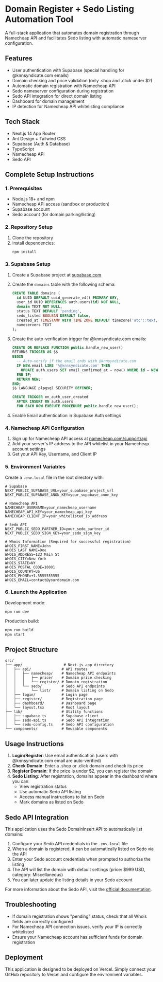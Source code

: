 # Domain Register + Sedo Listing Automation Tool

A full-stack application that automates domain registration through Namecheap API and facilitates Sedo listing with automatic nameserver configuration.

## Features

- User authentication with Supabase (special handling for @knnsyndicate.com emails)
- Domain checking and price validation (only .shop and .click under $2)
- Automatic domain registration with Namecheap API
- Sedo nameserver configuration during registration
- Sedo API integration for direct domain listing
- Dashboard for domain management
- IP detection for Namecheap API whitelisting compliance

## Tech Stack

- Next.js 14 App Router
- Ant Design + Tailwind CSS
- Supabase (Auth & Database)
- TypeScript
- Namecheap API
- Sedo API

## Complete Setup Instructions

### 1. Prerequisites

- Node.js 18+ and npm
- Namecheap API access (sandbox or production)
- Supabase account
- Sedo account (for domain parking/listing)

### 2. Repository Setup

1. Clone the repository
2. Install dependencies:
   ```bash
   npm install
   ```

### 3. Supabase Setup

1. Create a Supabase project at [supabase.com](https://supabase.com)
2. Create the `domains` table with the following schema:
   ```sql
   CREATE TABLE domains (
     id UUID DEFAULT uuid_generate_v4() PRIMARY KEY,
     user_id UUID REFERENCES auth.users(id) NOT NULL,
     domain TEXT NOT NULL,
     status TEXT DEFAULT 'pending',
     sedo_listed BOOLEAN DEFAULT false,
     created_at TIMESTAMP WITH TIME ZONE DEFAULT timezone('utc'::text, now()),
     nameservers TEXT
   );
   ```

3. Create the auto-verification trigger for @knnsyndicate.com emails:
   ```sql
   CREATE OR REPLACE FUNCTION public.handle_new_user()
   RETURNS TRIGGER AS $$
   BEGIN
     -- Auto-verify if the email ends with @knnsyndicate.com
     IF NEW.email LIKE '%@knnsyndicate.com' THEN
       UPDATE auth.users SET email_confirmed_at = now() WHERE id = NEW.id;
     END IF;
     RETURN NEW;
   END;
   $$ LANGUAGE plpgsql SECURITY DEFINER;

   CREATE TRIGGER on_auth_user_created
     AFTER INSERT ON auth.users
     FOR EACH ROW EXECUTE PROCEDURE public.handle_new_user();
   ```

4. Enable Email authentication in Supabase Auth settings

### 4. Namecheap API Configuration

1. Sign up for Namecheap API access at [namecheap.com/support/api](https://www.namecheap.com/support/api/intro/)
2. Add your server's IP address to the API whitelist in your Namecheap account settings
3. Get your API Key, Username, and Client IP

### 5. Environment Variables

Create a `.env.local` file in the root directory with:

```
# Supabase
NEXT_PUBLIC_SUPABASE_URL=your_supabase_project_url
NEXT_PUBLIC_SUPABASE_ANON_KEY=your_supabase_anon_key

# Namecheap API
NAMECHEAP_USERNAME=your_namecheap_username
NAMECHEAP_API_KEY=your_namecheap_api_key
NAMECHEAP_CLIENT_IP=your_whitelisted_ip_address

# Sedo API
NEXT_PUBLIC_SEDO_PARTNER_ID=your_sedo_partner_id
NEXT_PUBLIC_SEDO_SIGN_KEY=your_sedo_sign_key

# Whois Information (Required for successful registration)
WHOIS_FIRST_NAME=John
WHOIS_LAST_NAME=Doe
WHOIS_ADDRESS=123 Main St
WHOIS_CITY=New York
WHOIS_STATE=NY
WHOIS_POSTAL_CODE=10001
WHOIS_COUNTRY=US
WHOIS_PHONE=+1.5555555555
WHOIS_EMAIL=contact@yourdomain.com
```

### 6. Launch the Application

Development mode:
```bash
npm run dev
```

Production build:
```bash
npm run build
npm start
```

## Project Structure

```
src/
├── app/                   # Next.js app directory
│   ├── api/              # API routes
│   │   ├── namecheap/    # Namecheap API endpoints
│   │   │   ├── price/    # Domain price checking
│   │   │   └── register/ # Domain registration
│   │   └── sedo/         # Sedo API endpoints
│   │       └── list/     # Domain listing on Sedo
│   ├── login/            # Login page
│   ├── register/         # Registration page
│   ├── dashboard/        # Dashboard page
│   └── layout.tsx        # Root layout
├── lib/                  # Utility functions
│   ├── supabase.ts       # Supabase client
│   ├── sedo-api.ts       # Sedo API integration
│   └── sedo-config.ts    # Sedo API configuration
└── components/           # Reusable components
```

## Usage Instructions

1. **Login/Register**: Use email authentication (users with @knnsyndicate.com email are auto-verified)
2. **Check Domain**: Enter a .shop or .click domain and check its price
3. **Register Domain**: If the price is under $2, you can register the domain
4. **Sedo Listing**: After registration, domains appear in the dashboard where you can:
   - View registration status
   - Use automatic Sedo API listing
   - Access manual instructions to list on Sedo
   - Mark domains as listed on Sedo

## Sedo API Integration

This application uses the Sedo DomainInsert API to automatically list domains:

1. Configure your Sedo API credentials in the `.env.local` file
2. When a domain is registered, it can be automatically listed on Sedo via the API
3. Enter your Sedo account credentials when prompted to authorize the listing
4. The API will list the domain with default settings (price: $999 USD, category: Miscellaneous)
5. You can later update the listing details in your Sedo account

For more information about the Sedo API, visit the [official documentation](https://api.sedo.com/apidocs/v1/Basic/functions/sedoapi_DomainInsert.html).

## Troubleshooting

- If domain registration shows "pending" status, check that all Whois fields are correctly configured
- For Namecheap API connection issues, verify your IP is correctly whitelisted
- Ensure your Namecheap account has sufficient funds for domain registration

## Deployment

This application is designed to be deployed on Vercel. Simply connect your GitHub repository to Vercel and configure the environment variables. 